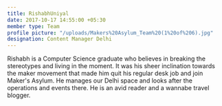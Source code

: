 ```yaml
---
title: RishabhUniyal
date: 2017-10-17 14:55:00 +05:30
member type: Team
profile picture: "/uploads/Makers%20Asylum_Team%20(1%20of%206).jpg"
designation: Content Manager Delhi
---
```


Rishabh is a Computer Science graduate who believes in breaking the stereotypes and living in the moment. It was his sheer inclination towards the maker movement that made him quit his regular desk job and join Maker's Asylum. He manages our Delhi space and looks after the operations and events there. He is an avid reader and a wannabe travel blogger.
